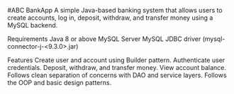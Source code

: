  #ABC BankApp
  A simple Java-based banking system that allows users to create accounts, log in, deposit, withdraw, and transfer money using a MySQL backend.

 Requirements
  Java 8 or above
  MySQL Server
  MySQL JDBC driver (mysql-connector-j-<9.3.0>.jar)

 Features
  Create user and account using Builder pattern.
  Authenticate user credentials.
  Deposit, withdraw, and transfer money.
  View account balance.
  Follows clean separation of concerns with DAO and service layers.
  Follows the OOP and basic design patterns.
